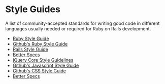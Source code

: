 # Style Guides

A list of community-accepted standards for writing good code in different languages usually needed or required for Ruby on Rails development.


<ul>
  <li><a href="https://github.com/bbatsov/ruby-style-guide" title="Ruby Style Guide" target="_blank">Ruby Style Guide</a></li>
  <li><a href="https://github.com/styleguide/ruby" title="Github's Ruby Style Guide" target="_blank">Github's Ruby Style Guide</a></li>
  <li> <a href="https://github.com/bbatsov/rails-style-guide" target="_blank" title="Rails Style Guide">Rails Style Guide</a></li>
  <li><a href="http://betterspecs.org/" target="_blank" title="Better Specs">Better Specs</a></li>
  <li><a href="http://docs.jquery.com/JQuery_Core_Style_Guidelines" target="_blank" title="jQuery Core Style Guidelines">jQuery Core Style Guidelines</a></li>
  <li><a href="https://github.com/styleguide/javascript" target="_blank" title="Github's Javascript Style Guide">Github's Javascript Style Guide</a></li>
  <li><a href="https://github.com/styleguide/css" target="_blank" title="Github's CSS Style Guide">Github's CSS Style Guide</a></li>
  <li><a href="http://betterspecs.org/" target="_blank" title="Better Specs">Better Specs</a></li>
</ul>

